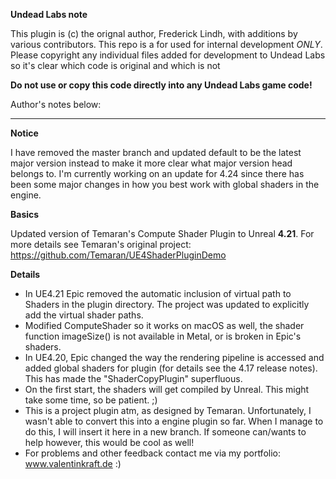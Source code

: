 **Undead Labs note**

This plugin is (c) the orignal author, Frederick Lindh, with additions by various contributors.  This repo is a for used for internal development *ONLY*. Please copyright any individual files added for development to Undead Labs so it's clear which code is original and which is not

**Do not use or copy this code directly into any Undead Labs game code!**

Author's notes below:

----

**Notice**

I have removed the master branch and updated default to be the latest major version instead to make it more clear what major version head belongs to. I'm currently working on an update for 4.24 since there has been some major changes in how you best work with global shaders in the engine.

**Basics**

Updated version of Temaran's Compute Shader Plugin to Unreal **4.21**. For more details see Temaran's original project: https://github.com/Temaran/UE4ShaderPluginDemo

**Details**
* In UE4.21 Epic removed the automatic inclusion of virtual path to Shaders in the plugin directory. The project was updated to explicitly add the virtual shader paths.
* Modified ComputeShader so it works on macOS as well, the shader function imageSize() is not available in Metal, or is broken in Epic's shaders.
* In UE4.20, Epic changed the way the rendering pipeline is accessed and added global shaders for plugin (for details see the 4.17 release notes). This has made the "ShaderCopyPlugin" superfluous.
* On the first start, the shaders will get compiled by Unreal. This might take some time, so be patient. ;)
* This is a project plugin atm, as designed by Temaran. Unfortunately, I wasn't able to convert this into a engine plugin so far. When I manage to do this, I will insert it here in a new branch. If someone can/wants to help however, this would be cool as well!
* For problems and other feedback contact me via my portfolio: www.valentinkraft.de :)
